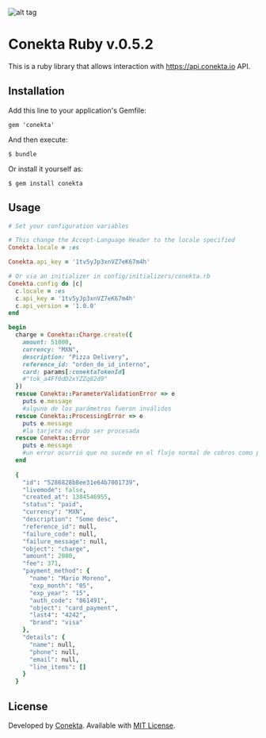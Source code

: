 ![alt tag](https://raw.github.com/conekta/conekta-ruby/master/readme_files/cover.png)

# Conekta Ruby v.0.5.2

This is a ruby library that allows interaction with https://api.conekta.io API.

## Installation

Add this line to your application's Gemfile:

    gem 'conekta'

And then execute:

    $ bundle

Or install it yourself as:

    $ gem install conekta

## Usage
```ruby
# Set your configuration variables

# This change the Accept-Language Header to the locale specified
Conekta.locale = :es

Conekta.api_key = '1tv5yJp3xnVZ7eK67m4h'

# Or via an initializer in config/initializers/conekta.rb
Conekta.config do |c|
  c.locale = :es
  c.api_key = '1tv5yJp3xnVZ7eK67m4h'
  c.api_version = '1.0.0'
end

begin
  charge = Conekta::Charge.create({
    amount: 51000,
    currency: "MXN",
    description: "Pizza Delivery",
    reference_id: "orden_de_id_interno",
    card: params[:conektaTokenId] 
    #"tok_a4Ff0dD2xYZZq82d9"
  })
  rescue Conekta::ParameterValidationError => e
    puts e.message 
    #alguno de los parámetros fueron inválidos
  rescue Conekta::ProcessingError => e
    puts e.message 
    #la tarjeta no pudo ser procesada
  rescue Conekta::Error
    puts e.message 
    #un error ocurrió que no sucede en el flujo normal de cobros como por ejemplo un auth_key incorrecto
  end
    
  {
    "id": "5286828b8ee31e64b7001739",
    "livemode": false,
    "created_at": 1384546955,
    "status": "paid",
    "currency": "MXN",
    "description": "Some desc",
    "reference_id": null,
    "failure_code": null,
    "failure_message": null,
    "object": "charge",
    "amount": 2000,
    "fee": 371,
    "payment_method": {
      "name": "Mario Moreno",
      "exp_month": "05",
      "exp_year": "15",
      "auth_code": "861491",
      "object": "card_payment",
      "last4": "4242",
      "brand": "visa"
    },
    "details": {
      "name": null,
      "phone": null,
      "email": null,
      "line_items": []
    }
  }
```

License
-------
Developed by [Conekta](https://www.conekta.io). Available with [MIT License](LICENSE).
